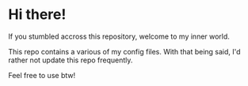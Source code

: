 # Hi there!

If you stumbled accross this repository, welcome to my inner world.


This repo contains a various of my config files. With that being said, I'd rather not update this repo frequently.

Feel free to use btw!
